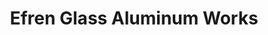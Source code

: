 ---
title: "Efren Glass Aluminum Works"
url: /general-trias/efren-glass-aluminum-works/
shop: furniture
---